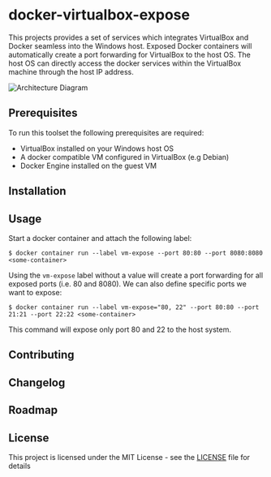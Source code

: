 # docker-virtualbox-expose

This projects provides a set of services which integrates VirtualBox and Docker seamless into the Windows host.
Exposed Docker containers will automatically create a port forwarding for VirtualBox to the host OS.
The host OS can directly access the docker services within the VirtualBox machine through the host IP address.

![Architecture Diagram](../master/docs/Architecture-Overview.png)

## Prerequisites

To run this toolset the following prerequisites are required:
- VirtualBox installed on your Windows host OS
- A docker compatible VM configured in VirtualBox (e.g Debian)
- Docker Engine installed on the guest VM

## Installation

## Usage

Start a docker container and attach the following label:
```
$ docker container run --label vm-expose --port 80:80 --port 8080:8080 <some-container>
```
Using the `vm-expose` label without a value will create a port forwarding for all exposed ports (i.e. 80 and 8080).
We can also define specific ports we want to expose:
```
$ docker container run --label vm-expose="80, 22" --port 80:80 --port 21:21 --port 22:22 <some-container>
```
This command will expose only port 80 and 22 to the host system.

## Contributing

## Changelog

## Roadmap

## License

This project is licensed under the MIT License - see the [LICENSE](../master/LICENSE) file for details
